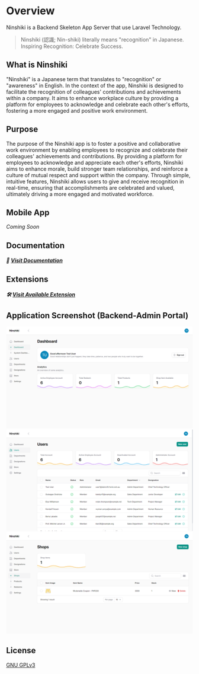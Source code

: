 # Overview

Ninshiki is a Backend Skeleton App Server that use Laravel Technology.

> Ninshiki (認識; Nin-shiki) literally means "recognition" in Japanese. Inspiring Recognition: Celebrate Success.

## What is Ninshiki

"Ninshiki" is a Japanese term that translates to "recognition" or "awareness" in English. In the context of the app, Ninshiki is designed to facilitate the recognition of colleagues' contributions and achievements within a company. It aims to enhance workplace culture by providing a platform for employees to acknowledge and celebrate each other's efforts, fostering a more engaged and positive work environment.

## Purpose

The purpose of the Ninshiki app is to foster a positive and collaborative work environment by enabling employees to recognize and celebrate their colleagues' achievements and contributions. By providing a platform for employees to acknowledge and appreciate each other's efforts, Ninshiki aims to enhance morale, build stronger team relationships, and reinforce a culture of mutual respect and support within the company. Through simple, intuitive features, Ninshiki allows users to give and receive recognition in real-time, ensuring that accomplishments are celebrated and valued, ultimately driving a more engaged and motivated workforce.

## Mobile App

_Coming Soon_

## Documentation

##### :book: [Visit Documentation](https://ninshiki-project.github.io/Ninshiki-backend/overview.html)

## Extensions

##### :hammer_and_wrench: [Visit Available Extension](https://ninshiki-project.github.io/Ninshiki-backend/extensions.html)

## Application Screenshot (Backend-Admin Portal)
![Ninshiki-Dashboard.png](.github/art/Ninshiki-Dashboard.png)
![Ninshiki-Users.png](.github/art/Ninshiki-Users.png)
![Ninshiki-Shops.png](.github/art/Ninshiki-Shops.png)


## License

[GNU GPLv3](https://choosealicense.com/licenses/gpl-3.0/)
